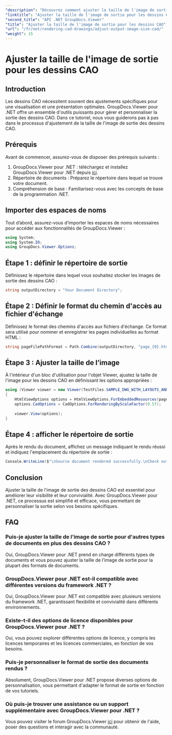 ```yaml
---
"description": "Découvrez comment ajuster la taille de l'image de sortie pour les dessins CAO avec GroupDocs.Viewer pour .NET. Améliorez la visibilité et la convivialité sans effort."
"linktitle": "Ajuster la taille de l'image de sortie pour les dessins CAO"
"second_title": "API .NET GroupDocs.Viewer"
"title": "Ajuster la taille de l'image de sortie pour les dessins CAO"
"url": "/fr/net/rendering-cad-drawings/adjust-output-image-size-cad/"
"weight": 15
---
```


# Ajuster la taille de l'image de sortie pour les dessins CAO

## Introduction
Les dessins CAO nécessitent souvent des ajustements spécifiques pour une visualisation et une présentation optimales. GroupDocs.Viewer pour .NET offre un ensemble d'outils puissants pour gérer et personnaliser la sortie des dessins CAO. Dans ce tutoriel, nous vous guiderons pas à pas dans le processus d'ajustement de la taille de l'image de sortie des dessins CAO.
## Prérequis
Avant de commencer, assurez-vous de disposer des prérequis suivants :
1. GroupDocs.Viewer pour .NET : téléchargez et installez GroupDocs.Viewer pour .NET depuis [ici](https://releases.groupdocs.com/viewer/net/).
2. Répertoire de documents : Préparez le répertoire dans lequel se trouve votre document.
3. Compréhension de base : Familiarisez-vous avec les concepts de base de la programmation .NET.

## Importer des espaces de noms
Tout d’abord, assurez-vous d’importer les espaces de noms nécessaires pour accéder aux fonctionnalités de GroupDocs.Viewer :
```csharp
using System;
using System.IO;
using GroupDocs.Viewer.Options;
```
## Étape 1 : définir le répertoire de sortie
Définissez le répertoire dans lequel vous souhaitez stocker les images de sortie des dessins CAO :
```csharp
string outputDirectory = "Your Document Directory";
```
## Étape 2 : Définir le format du chemin d'accès au fichier d'échange
Définissez le format des chemins d'accès aux fichiers d'échange. Ce format sera utilisé pour nommer et enregistrer les pages individuelles au format HTML :
```csharp
string pageFilePathFormat = Path.Combine(outputDirectory, "page_{0}.html");
```
## Étape 3 : Ajuster la taille de l’image
À l'intérieur d'un bloc d'utilisation pour l'objet Viewer, ajustez la taille de l'image pour les dessins CAO en définissant les options appropriées :
```csharp
using (Viewer viewer = new Viewer(TestFiles.SAMPLE_DWG_WITH_LAYOUTS_AND_LAYERS))
{
    HtmlViewOptions options = HtmlViewOptions.ForEmbeddedResources(pageFilePathFormat);
    options.CadOptions = CadOptions.ForRenderingByScaleFactor(0.5f);
    
    viewer.View(options);
}
```
## Étape 4 : afficher le répertoire de sortie
Après le rendu du document, affichez un message indiquant le rendu réussi et indiquez l'emplacement du répertoire de sortie :
```csharp
Console.WriteLine($"\nSource document rendered successfully.\nCheck output in {outputDirectory}.");
```

## Conclusion
Ajuster la taille de l'image de sortie des dessins CAO est essentiel pour améliorer leur visibilité et leur convivialité. Avec GroupDocs.Viewer pour .NET, ce processus est simplifié et efficace, vous permettant de personnaliser la sortie selon vos besoins spécifiques.
## FAQ
### Puis-je ajuster la taille de l'image de sortie pour d'autres types de documents en plus des dessins CAO ?
Oui, GroupDocs.Viewer pour .NET prend en charge différents types de documents et vous pouvez ajuster la taille de l’image de sortie pour la plupart des formats de documents.
### GroupDocs.Viewer pour .NET est-il compatible avec différentes versions du framework .NET ?
Oui, GroupDocs.Viewer pour .NET est compatible avec plusieurs versions du framework .NET, garantissant flexibilité et convivialité dans différents environnements.
### Existe-t-il des options de licence disponibles pour GroupDocs.Viewer pour .NET ?
Oui, vous pouvez explorer différentes options de licence, y compris les licences temporaires et les licences commerciales, en fonction de vos besoins.
### Puis-je personnaliser le format de sortie des documents rendus ?
Absolument, GroupDocs.Viewer pour .NET propose diverses options de personnalisation, vous permettant d'adapter le format de sortie en fonction de vos tutoriels.
### Où puis-je trouver une assistance ou un support supplémentaire avec GroupDocs.Viewer pour .NET ?
Vous pouvez visiter le forum GroupDocs.Viewer [ici](https://forum.groupdocs.com/c/viewer/9) pour obtenir de l'aide, poser des questions et interagir avec la communauté.